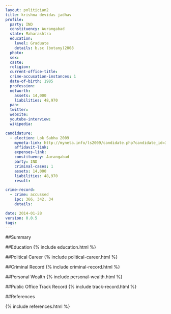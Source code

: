 ```yaml
---
layout: politician2
title: krishna devidas jadhav
profile: 
  party: IND
  constituency: Aurangabad
  state: Maharashtra
  education: 
    level: Graduate
    details: b.sc (botany)2008
  photo: 
  sex: 
  caste: 
  religion: 
  current-office-title: 
  crime-accusation-instances: 1
  date-of-birth: 1985
  profession: 
  networth: 
    assets: 14,000
    liabilities: 48,970
  pan: 
  twitter: 
  website: 
  youtube-interview: 
  wikipedia: 

candidature: 
  - election: Lok Sabha 2009
    myneta-link: http://myneta.info/ls2009/candidate.php?candidate_id=3519
    affidavit-link: 
    expenses-link: 
    constituency: Aurangabad 
    party: IND
    criminal-cases: 1
    assets: 14,000
    liabilities: 48,970
    result:  

crime-record: 
  - crime: accussed
    ipc: 366, 342, 34
    details:  

date: 2014-01-28
version: 0.0.5
tags: 
---
```

##Summary


##Education
{% include education.html %}


##Political Career
{% include political-career.html %}


##Criminal Record
{% include criminal-record.html %}


##Personal Wealth
{% include personal-wealth.html %}


##Public Office Track Record
{% include track-record.html %}


##References


{% include references.html %}